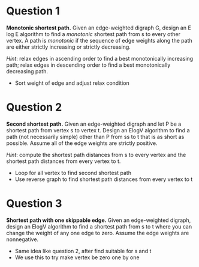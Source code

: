 

# Question 1

**Monotonic shortest path.** Given an edge-weighted digraph G, design an E log ⁡E algorithm to find a _monotonic_ shortest path from s to every other vertex. A path is _monotonic_ if the sequence of edge weights along the path are either strictly increasing or strictly decreasing.

_Hint_: relax edges in ascending order to find a best monotonically increasing path; relax edges in descending order to find a best monotonically decreasing path.
- Sort weight of edge and adjust relax condition
# Question 2

**Second shortest path.** Given an edge-weighted digraph and let P be a shortest path from vertex s to vertex t. Design an Elog⁡V algorithm to find a path (not necessarily simple) other than P from ss to t that is as short as possible. Assume all of the edge weights are strictly positive.

_Hint_: compute the shortest path distances from s to every vertex and the shortest path distances from every vertex to t.
- Loop for all vertex to find second shortest path
- Use reverse graph to find shortest path distances from every vertex to t
# Question 3

**Shortest path with one skippable edge.** Given an edge-weighted digraph, design an Elog⁡V algorithm to find a shortest path from s to t where you can change the weight of any one edge to zero. Assume the edge weights are nonnegative.

- Same idea like question 2, after find suitable for s and t
- We use this to try make vertex be zero one by one